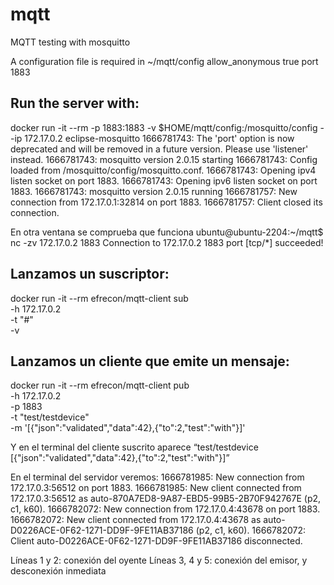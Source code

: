 # mqtt
MQTT testing with mosquitto

A configuration file is required in ~/mqtt/config
allow_anonymous true
port 1883 

## Run the server with:
docker run -it --rm -p 1883:1883 -v $HOME/mqtt/config:/mosquitto/config --ip 172.17.0.2 eclipse-mosquitto 
1666781743: The 'port' option is now deprecated and will be removed in a future version. Please use 'listener' instead. 
1666781743: mosquitto version 2.0.15 starting 1666781743: Config loaded from /mosquitto/config/mosquitto.conf. 
1666781743: Opening ipv4 listen socket on port 1883. 
1666781743: Opening ipv6 listen socket on port 1883. 
1666781743: mosquitto version 2.0.15 running 
1666781757: New connection from 172.17.0.1:32814 on port 1883. 
1666781757: Client <unknown> closed its connection. 

En otra ventana se comprueba que funciona 
ubuntu@ubuntu-2204:~/mqtt$ nc -zv 172.17.0.2 1883 Connection to 172.17.0.2 1883 port [tcp/*] succeeded! 


## Lanzamos un suscriptor:
docker run -it --rm efrecon/mqtt-client sub \
        -h 172.17.0.2 \
        -t "#" \
        -v
## Lanzamos un cliente que emite un mensaje:
docker run -it --rm efrecon/mqtt-client pub \
        -h 172.17.0.2 \
        -p 1883 \
        -t "test/testdevice" \
        -m '[{"json":"validated","data":42},{"to":2,"test":"with"}]'

Y en el terminal del cliente suscrito aparece 
“test/testdevice [{"json":"validated","data":42},{"to":2,"test":"with"}]”

En el terminal del servidor veremos:
1666781985: New connection from 172.17.0.3:56512 on port 1883.
1666781985: New client connected from 172.17.0.3:56512 as auto-870A7ED8-9A87-EBD5-99B5-2B70F942767E (p2, c1, k60).
1666782072: New connection from 172.17.0.4:43678 on port 1883.
1666782072: New client connected from 172.17.0.4:43678 as auto-D0226ACE-0F62-1271-DD9F-9FE11AB37186 (p2, c1, k60).
1666782072: Client auto-D0226ACE-0F62-1271-DD9F-9FE11AB37186 disconnected.

Líneas 1 y 2: conexión del oyente
Líneas 3, 4 y 5: conexión del emisor, y desconexión inmediata




